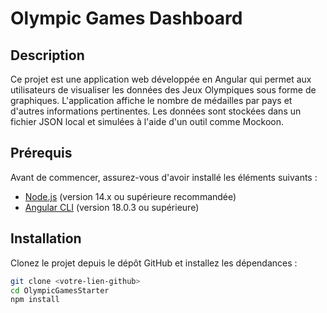 # Olympic Games Dashboard

## Description

Ce projet est une application web développée en Angular qui permet aux utilisateurs de visualiser les données des Jeux Olympiques sous forme de graphiques. L'application affiche le nombre de médailles par pays et d'autres informations pertinentes. Les données sont stockées dans un fichier JSON local et simulées à l'aide d'un outil comme Mockoon.

## Prérequis

Avant de commencer, assurez-vous d'avoir installé les éléments suivants :

- [Node.js](https://nodejs.org/) (version 14.x ou supérieure recommandée)
- [Angular CLI](https://angular.io/cli) (version 18.0.3 ou supérieure)

## Installation

Clonez le projet depuis le dépôt GitHub et installez les dépendances :

```bash
git clone <votre-lien-github>
cd OlympicGamesStarter
npm install

